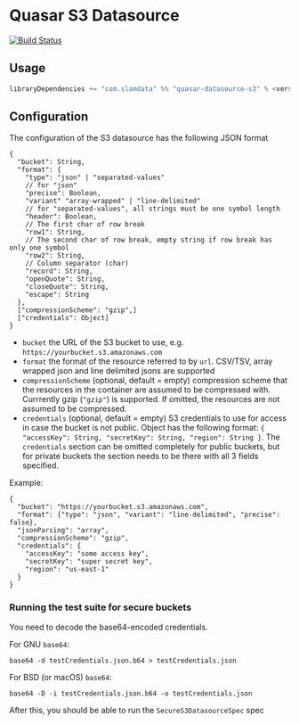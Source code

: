 # Quasar S3 Datasource

[![Build Status](https://travis-ci.org/slamdata/quasar-datasource-s3.svg?branch=master)](https://travis-ci.org/slamdata/quasar-datasource-s3)

## Usage

```sbt
libraryDependencies += "com.slamdata" %% "quasar-datasource-s3" % <version>
```

## Configuration

The configuration of the S3 datasource has the following JSON format

```
{
  "bucket": String,
  "format": {
    "type": "json" | "separated-values"
    // for "json"
    "precise": Boolean,
    "variant" "array-wrapped" | "line-delimited"
    // for "separated-values", all strings must be one symbol length
    "header": Boolean,
    // The first char of row break
    "row1": String,
    // The second char of row break, empty string if row break has only one symbol
    "row2": String,
    // Column separator (char)
    "record": String,
    "openQuote": String,
    "closeQuote": String,
    "escape": String
  },
  ["compressionScheme": "gzip",]
  ["credentials": Object]
}
```

* `bucket` the URL of the S3 bucket to use, e.g. `https://yourbucket.s3.amazonaws.com`
* `format` the format of the resource referred to by `url`. CSV/TSV, array wrapped json and line delimited jsons are supported
* `compressionScheme` (optional, default = empty) compression scheme that the resources in the container are assumed
  to be compressed with. Currrently gzip (`"gzip"`) is supported.
  If omitted, the resources are not assumed to be compressed.
* `credentials` (optional, default = empty) S3 credentials to use for access in case the bucket is not public.
  Object has the following format: `{ "accessKey": String, "secretKey": String, "region": String }`.
  The `credentials` section can be omitted completely for public buckets, but for private buckets the section needs
  to be there with all 3 fields specified.

Example:

```
{
  "bucket": "https://yourbucket.s3.amazonaws.com",
  "format": {"type": "json", "variant": "line-delimited", "precise": false},
  "jsonParsing": "array",
  "compressionScheme": "gzip",
  "credentials": {
    "accessKey": "some access key",
    "secretKey": "super secret key",
    "region": "us-east-1"
  }
}
```

### Running the test suite for secure buckets

You need to decode the base64-encoded credentials.

For GNU `base64`:

```
base64 -d testCredentials.json.b64 > testCredentials.json
```

For BSD (or macOS) `base64`:

```
base64 -D -i testCredentials.json.b64 -o testCredentials.json
```

After this, you should be able to run the `SecureS3DatasourceSpec` spec
